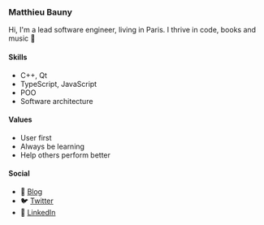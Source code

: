### Matthieu Bauny

Hi, I'm a lead software engineer, living in Paris. I thrive in code, books and music :metal:

#### Skills
- C++, Qt
- TypeScript, JavaScript
- POO
- Software architecture

#### Values
- User first
- Always be learning
- Help others perform better

#### Social
- :notebook: [Blog](https://github.com/mbauny/blog#meet-the-engineer)
- :bird: [Twitter](https://twitter.com/mbauny)
- :handshake: [LinkedIn](https://www.linkedin.com/in/mbauny)
